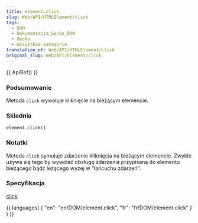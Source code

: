 ```yaml
---
title: element.click
slug: Web/API/HTMLElement/click
tags:
  - DOM
  - Dokumentacja_Gecko_DOM
  - Gecko
  - Wszystkie_kategorie
translation_of: Web/API/HTMLElement/click
original_slug: Web/API/Element/click
---
```

{{ ApiRef() }}

### Podsumowanie

Metoda `click` wywołuje kliknięcie na bieżącym elemencie.

### Składnia

    element.click()

### Notatki

Metoda `click` symuluje zdarzenie kliknięcia na bieżącym elemencie. Zwykle używa się tego by wywołać obsługę zdarzenia przypisaną do elementu bieżącego bądź leżącego wyżej w "łańcuchu zdarzeń".

### Specyfikacja

[click](http://www.w3.org/TR/2000/WD-DOM-Level-2-HTML-20001113/html.html#ID-2651361)



{{ languages( { "en": "en/DOM/element.click", "fr": "fr/DOM/element.click" } ) }}
